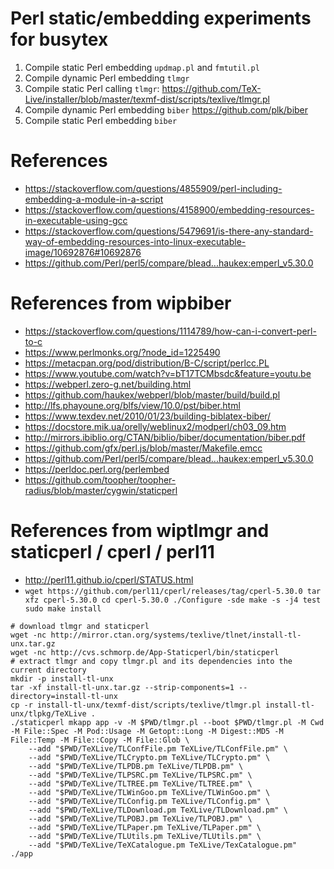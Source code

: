 # Perl static/embedding experiments for busytex
1. Compile static Perl embedding `updmap.pl` and `fmtutil.pl`
2. Compile dynamic Perl embedding `tlmgr`
2. Compile static Perl calling `tlmgr`: https://github.com/TeX-Live/installer/blob/master/texmf-dist/scripts/texlive/tlmgr.pl
4. Compile dynamic Perl embedding `biber` https://github.com/plk/biber
5. Compile static Perl embedding `biber`

# References
- https://stackoverflow.com/questions/4855909/perl-including-embedding-a-module-in-a-script
- https://stackoverflow.com/questions/4158900/embedding-resources-in-executable-using-gcc
- https://stackoverflow.com/questions/5479691/is-there-any-standard-way-of-embedding-resources-into-linux-executable-image/10692876#10692876
- https://github.com/Perl/perl5/compare/blead...haukex:emperl_v5.30.0

# References from wipbiber
- https://stackoverflow.com/questions/1114789/how-can-i-convert-perl-to-c
- https://www.perlmonks.org/?node_id=1225490
- https://metacpan.org/pod/distribution/B-C/script/perlcc.PL
- https://www.youtube.com/watch?v=bT17TCMbsdc&feature=youtu.be
- https://webperl.zero-g.net/building.html
- https://github.com/haukex/webperl/blob/master/build/build.pl
- http://lfs.phayoune.org/blfs/view/10.0/pst/biber.html
- https://www.texdev.net/2010/01/23/building-biblatex-biber/
- https://docstore.mik.ua/orelly/weblinux2/modperl/ch03_09.htm
- http://mirrors.ibiblio.org/CTAN/biblio/biber/documentation/biber.pdf
- https://github.com/gfx/perl.js/blob/master/Makefile.emcc
- https://github.com/Perl/perl5/compare/blead...haukex:emperl_v5.30.0
- https://perldoc.perl.org/perlembed
- https://github.com/toopher/toopher-radius/blob/master/cygwin/staticperl

# References from wiptlmgr and staticperl / cperl / perl11
- http://perl11.github.io/cperl/STATUS.html
- `wget https://github.com/perl11/cperl/releases/tag/cperl-5.30.0 tar xfz cperl-5.30.0 cd cperl-5.30.0 ./Configure -sde make -s -j4 test sudo make install`

```shell
# download tlmgr and staticperl
wget -nc http://mirror.ctan.org/systems/texlive/tlnet/install-tl-unx.tar.gz
wget -nc http://cvs.schmorp.de/App-Staticperl/bin/staticperl
# extract tlmgr and copy tlmgr.pl and its dependencies into the current directory
mkdir -p install-tl-unx
tar -xf install-tl-unx.tar.gz --strip-components=1 --directory=install-tl-unx
cp -r install-tl-unx/texmf-dist/scripts/texlive/tlmgr.pl install-tl-unx/tlpkg/TeXLive .
./staticperl mkapp app -v -M $PWD/tlmgr.pl --boot $PWD/tlmgr.pl -M Cwd -M File::Spec -M Pod::Usage -M Getopt::Long -M Digest::MD5 -M File::Temp -M File::Copy -M File::Glob \
    --add "$PWD/TeXLive/TLConfFile.pm TeXLive/TLConfFile.pm" \
    --add "$PWD/TeXLive/TLCrypto.pm TeXLive/TLCrypto.pm" \
    --add "$PWD/TeXLive/TLPDB.pm TeXLive/TLPDB.pm" \
    --add "$PWD/TeXLive/TLPSRC.pm TeXLive/TLPSRC.pm" \
    --add "$PWD/TeXLive/TLTREE.pm TeXLive/TLTREE.pm" \
    --add "$PWD/TeXLive/TLWinGoo.pm TeXLive/TLWinGoo.pm" \
    --add "$PWD/TeXLive/TLConfig.pm TeXLive/TLConfig.pm" \
    --add "$PWD/TeXLive/TLDownload.pm TeXLive/TLDownload.pm" \
    --add "$PWD/TeXLive/TLPOBJ.pm TeXLive/TLPOBJ.pm" \
    --add "$PWD/TeXLive/TLPaper.pm TeXLive/TLPaper.pm" \
    --add "$PWD/TeXLive/TLUtils.pm TeXLive/TLUtils.pm" \
    --add "$PWD/TeXLive/TeXCatalogue.pm TeXLive/TexCatalogue.pm"
./app
``` 
